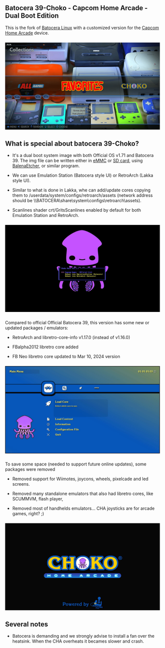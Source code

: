 ## Batocera 39-Choko - Capcom Home Arcade - Dual Boot Edition

This is the fork of [Batocera Linux](https://batocera.org) with a customized version for the [Capcom Home Arcade](https://capcomhomearcade.com) device.

###
![Batocera 39 UI](./ChokoGroup/BatoceraFavorites.png)
###

## What is special about batocera 39-Choko?

- It's a dual boot system image with both Official OS v1.71 and Batocera 39. The img file can be written either in [eMMC](https://github.com/lilo-san/cha-documentation#installing-software) or [SD card](https://github.com/lilo-san/cha-documentation#hardware-modifications), using [BalenaEtcher](https://etcher.balena.io), or similar program.

- We can use Emulation Station (Batocera style UI) or RetroArch (Lakka style UI).

- Similar to what is done in Lakka, whe can add/update cores copying them to /userdata/system/configs/retroarch/assets (network address should be \\\\BATOCERA\\share\\system\\configs\\retroarch\\assets).

- Scanlines shader crt/GritsScanlines enabled by default for both Emulation Station and RetroArch.


###
![Choko Menu](./ChokoGroup/ChokoMenu.png)
###

Compared to official Official Batocera 39, this version has some new or updated packages / emulators:

- RetroArch and libretro-core-info v1.17.0 (instead of v1.16.0)

- FBalpha2012 libretro core added

- FB Neo libretro core updated to Mar 10, 2024 version


###
![RetroArch Menu](./ChokoGroup/RetroArchMainMenu.png)
###

To save some space (needed to support future online updates), some packages were removed

- Removed support for Wiimotes, joycons, wheels, pixelcade and led screens.

- Removed many standalone emulators that also had libretro cores, like SCUMMVM, flash player,

- Removed most of handhelds emulators... CHA joysticks are for arcade games, right? ;)


###
![Boot screen](./ChokoGroup/ChokoHomeArcade.png)
###

## Several notes

- Batocera is demanding and we strongly advise to install a fan over the heatsink. When the CHA overheats it becames slower and crash.

